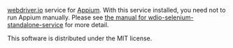 [webdriver.io](http://webdriver.io/) service for [Appium](http://appium.io/).  With this service installed, you need not to run Appium manually.  Please see [the manual for wdio-selenium-standalone-service](http://webdriver.io/guide/services/selenium-standalone.html) for more detail.

This software is distributed under the MIT license.
